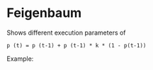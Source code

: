 # Feigenbaum

Shows different execution parameters of 

```
p (t) = p (t-1) + p (t-1) * k * (1 - p(t-1))
```

Example: 
